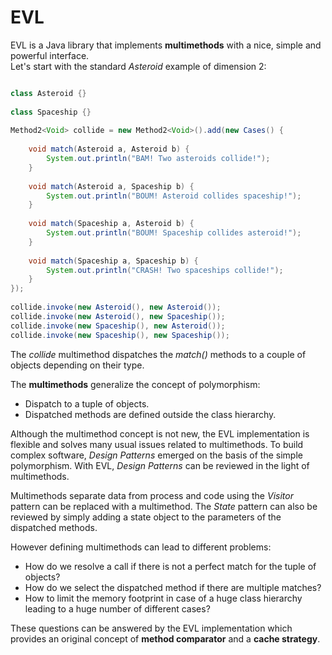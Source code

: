 # EVL
EVL is a Java library that implements **multimethods** with a nice, simple and powerful interface.  
Let's start with the standard *Asteroid* example of dimension 2:

```java

class Asteroid {}
	
class Spaceship {}
	
Method2<Void> collide = new Method2<Void>().add(new Cases() {
			
	void match(Asteroid a, Asteroid b) {
		System.out.println("BAM! Two asteroids collide!");
	}
			
	void match(Asteroid a, Spaceship b) {
		System.out.println("BOUM! Asteroid collides spaceship!");
	}
			
	void match(Spaceship a, Asteroid b) {
		System.out.println("BOUM! Spaceship collides asteroid!");
	}
			
	void match(Spaceship a, Spaceship b) {
		System.out.println("CRASH! Two spaceships collide!");
	}
});
		
collide.invoke(new Asteroid(), new Asteroid());
collide.invoke(new Asteroid(), new Spaceship());
collide.invoke(new Spaceship(), new Asteroid());
collide.invoke(new Spaceship(), new Spaceship());
```

The *collide* multimethod dispatches the *match()* methods to a couple of objects depending on their type.  

The **multimethods** generalize the concept of polymorphism: 

* Dispatch to a tuple of objects.
* Dispatched methods are defined outside the class hierarchy.  

Although the multimethod concept is not new, the EVL implementation is flexible and solves many usual issues related to multimethods.
To build complex software, *Design Patterns* emerged on the basis of the simple polymorphism.
With EVL, *Design Patterns* can be reviewed in the light of multimethods.

Multimethods separate data from process and code using the *Visitor* pattern can be replaced with a multimethod.
The *State* pattern can also be reviewed by simply adding a state object to the parameters of the dispatched methods.

However defining multimethods can lead to different problems:

* How do we resolve a call if there is not a perfect match for the tuple of objects?
* How do we select the dispatched method if there are multiple matches?
* How to limit the memory footprint in case of a huge class hierarchy leading to a huge number of different cases?

These questions can be answered by the EVL implementation which provides an original concept of **method comparator** and a **cache strategy**.


